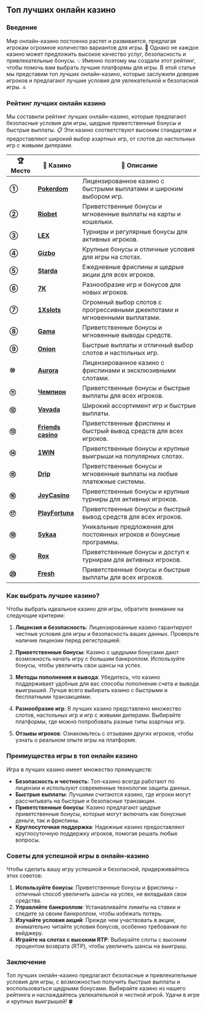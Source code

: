 ## Топ лучших онлайн казино

### Введение
Мир онлайн-казино постоянно растет и развивается, предлагая игрокам огромное количество вариантов для игры. 🎰 Однако не каждое казино может предложить высокое качество услуг, безопасность и привлекательные бонусы. 💡 Именно поэтому мы создали этот рейтинг, чтобы помочь вам выбрать лучшие платформы для игры. В этой статье мы представим топ лучших онлайн-казино, которые заслужили доверие игроков и предлагают лучшие условия для увлекательной и безопасной игры. 🔝

### Рейтинг лучших онлайн казино

Мы составили рейтинг лучших онлайн-казино, которые предлагают безопасные условия для игры, щедрые приветственные бонусы и быстрые выплаты. 📋 Эти казино соответствуют высоким стандартам и предоставляют широкий выбор азартных игр, от слотов до настольных игр с живыми дилерами.

| **🏆 Место** | **🎰 Казино** | **💬 Описание** |
|-------------|-------------|----------------|
| **①** | [**Pokerdom**](https://brandplay.link/4k77v2yx) | Лицензированное казино с быстрыми выплатами и широким выбором игр. |
| **②** | [**Riobet**](https://brandplay.link/7xBLTPyj) | Приветственные бонусы и мгновенные выплаты на карты и кошельки. |
| **③** | [**LEX**](https://brandplay.link/zW4hdDFV) | Турниры и регулярные бонусы для активных игроков. |
| **④** | [**Gizbo**](https://brandplay.link/bprXw4YV) | Крупные бонусы и отличные условия для игры на слотах. |
| **⑤** | [**Starda**](https://brandplay.link/fB7xwRFL) | Ежедневные фриспины и щедрые акции для всех игроков. |
| **⑥** | [**7K**](https://brandplay.link/BvQyFShp) | Разнообразие игр и бонусов для новых игроков. |
| **⑦** | [**1Xslots**](https://brandplay.link/hSB1khtr) | Огромный выбор слотов с прогрессивными джекпотами и мгновенными выплатами. |
| **⑧** | [**Gama**](https://brandplay.link/j6NMKsDz) | Приветственные бонусы и мгновенные выводы средств. |
| **⑨** | [**Onion**](https://brandplay.link/zBGRVpQ9) | Быстрые выплаты и отличный выбор слотов и настольных игр. |
| **⑩** | [**Aurora**](https://10trafic-stat2.com/click/668546556bcc6313411604bd/6766/13032/subaccount) | Лицензированное казино с фриспинами и эксклюзивными слотами. |
| **⑪** | [**Чемпион**](https://temon-gter.cfd/go/lRq?p80412p304504pcc44t17455) | Приветственные бонусы и быстрые выплаты для всех игроков. |
| **⑫** | [**Vavada**](https://vavadapartner.pro/?promo=ea5c9275-6854-4505-94fc-95ab18221945-linkb2) | Широкий ассортимент игр и быстрые выплаты. |
| **⑬** | [**Friends casino**](https://gofriends.vc/linkb2) | Приветственные фриспины и быстрый вывод средств для всех игроков. |
| **⑭** | [**1WIN**](https://brandplay.link/smXVpBbG) | Приветственные бонусы и крупные выигрыши на популярных слотах. |
| **⑮** | [**Drip**](https://drp-ircp01.com/c07e6a3db) | Приветственные бонусы и мгновенные выплаты на любые платежные системы. |
| **⑯** | [**JoyCasino**](https://rpc30.call2me.pro/?/ru/registration?apkpop=0&partner=p24970p3291217pc98f) | Приветственные бонусы и крупные турниры для активных игроков. |
| **⑰** | [**PlayFortuna**](https://fortunapromo.net/alt/playfortuna/registration?0dc4a9362a71feb7e3f165fb8e766f70) | Приветственные бонусы и быстрый вывод средств для всех игроков. |
| **⑱** | [**Sykaa**](https://s-two-way.com/?source=linkb2&pid=30697) | Уникальные предложения для постоянных игроков и бонусные программы. |
| **⑲** | [**Rox**](https://rox-pvwfpjgcxe.com/cb1ee18a5) | Приветственные бонусы и доступ к турнирам для активных игроков. |
| **⑳** | [**Fresh**](https://fresh-eumwkxwao.com/c3f7b485d) | Приветственные бонусы и быстрые выплаты для всех игроков. |

### Как выбрать лучшее казино?

Чтобы выбрать идеальное казино для игры, обратите внимание на следующие критерии:

1. **Лицензия и безопасность**: Лицензированные казино гарантируют честные условия для игры и безопасность ваших данных. Проверьте наличие лицензии перед регистрацией.
   
2. **Приветственные бонусы**: Казино с щедрыми бонусами дают возможность начать игру с большим банкроллом. Используйте бонусы, чтобы увеличить свои шансы на успех.
   
3. **Методы пополнения и вывода**: Убедитесь, что казино поддерживает удобные для вас способы пополнения счета и вывода выигрышей. Лучше всего выбирать казино с быстрыми и бесплатными транзакциями.
   
4. **Разнообразие игр**: В лучших казино представлено множество слотов, настольных игр и игр с живыми дилерами. Выбирайте платформы, где можно попробовать разные типы азартных игр.
   
5. **Отзывы игроков**: Ознакомьтесь с отзывами других игроков, чтобы узнать о реальном опыте игры на платформе.

### Преимущества игры в топ онлайн казино

Игра в лучших казино имеет множество преимуществ:

- **Безопасность и честность**: Топ-казино всегда работают по лицензии и используют современные технологии защиты данных.
- **Быстрые выплаты**: Лучшими считаются казино, где игроки могут рассчитывать на быстрые и безопасные транзакции.
- **Приветственные бонусы**: Казино предлагают щедрые приветственные бонусы, которые могут включать как бонусные деньги, так и фриспины.
- **Круглосуточная поддержка**: Надежные казино предоставляют круглосуточную поддержку игроков, помогая решать любые вопросы.

### Советы для успешной игры в онлайн-казино

Чтобы сделать вашу игру успешной и безопасной, придерживайтесь этих советов:

1. **Используйте бонусы**: Приветственные бонусы и фриспины – отличный способ увеличить шансы на успех, не вкладывая свои средства.
2. **Управляйте банкроллом**: Устанавливайте лимиты на ставки и следите за своим банкроллом, чтобы избежать потерь.
3. **Изучайте условия акций**: Прежде чем участвовать в акции, внимательно читайте условия бонусов, особенно требования по вейджеру.
4. **Играйте на слотах с высоким RTP**: Выбирайте слоты с высоким процентом возврата (RTP), чтобы увеличить шансы на выигрыш.

### Заключение
Топ лучших онлайн-казино предлагают безопасные и привлекательные условия для игры, с возможностью получить быстрые выплаты и воспользоваться щедрыми бонусами. Выбирайте казино из нашего рейтинга и наслаждайтесь увлекательной и честной игрой. Удачи в игре и крупных выигрышей! 🍀
